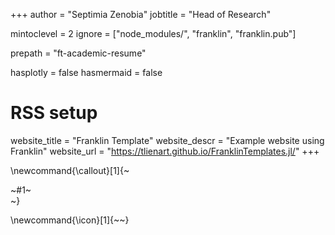 +++
author = "Septimia Zenobia"
jobtitle = "Head of Research"

mintoclevel = 2
ignore = ["node_modules/", "franklin", "franklin.pub"]

prepath = "ft-academic-resume"

hasplotly = false
hasmermaid = false

# RSS setup
website_title = "Franklin Template"
website_descr = "Example website using Franklin"
website_url   = "https://tlienart.github.io/FranklinTemplates.jl/"
+++

\newcommand{\callout}[1]{~~~<div class="alert alert-note"><div>~~~#1~~~</div></div>~~~}

\newcommand{\icon}[1]{~~~<i class="fas fa-~~~!#1~~~"></i>~~~}
